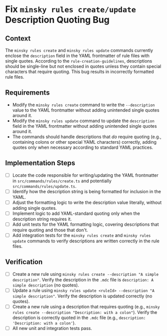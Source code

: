 # Fix `minsky rules create/update` Description Quoting Bug

## Context

The `minsky rules create` and `minsky rules update` commands currently enclose the `description` field in the YAML frontmatter of rule files with single quotes. According to the `rule-creation-guidelines`, descriptions should be single-line but not enclosed in quotes unless they contain special characters that require quoting. This bug results in incorrectly formatted rule files.

## Requirements

- Modify the `minsky rules create` command to write the `--description` value to the YAML frontmatter without adding unintended single quotes around it.
- Modify the `minsky rules update` command to update the `description` field in the YAML frontmatter without adding unintended single quotes around it.
- The commands should handle descriptions that _do_ require quoting (e.g., containing colons or other special YAML characters) correctly, adding quotes only when necessary according to standard YAML practices.

## Implementation Steps

- [ ] Locate the code responsible for writing/updating the YAML frontmatter in `src/commands/rules/create.ts` and potentially `src/commands/rules/update.ts`.
- [ ] Identify how the description string is being formatted for inclusion in the YAML.
- [ ] Adjust the formatting logic to write the description value literally, without adding single quotes.
- [ ] Implement logic to add YAML-standard quoting only when the description string requires it.
- [ ] Add unit tests for the YAML formatting logic, covering descriptions that require quoting and those that don't.
- [ ] Add integration tests for the `minsky rules create` and `minsky rules update` commands to verify descriptions are written correctly in the rule files.

## Verification

- [ ] Create a new rule using `minsky rules create --description "A simple description"`. Verify the description in the `.mdc` file is `description: A simple description` (no quotes).
- [ ] Update a rule using `minsky rules update <ruleId> --description "A simple description"`. Verify the description is updated correctly (no quotes).
- [ ] Create a new rule using a description that requires quoting (e.g., `minsky rules create --description "Description: with a colon"`). Verify the description is correctly quoted in the `.mdc` file (e.g., `description: 'Description: with a colon'`).
- [ ] All new unit and integration tests pass.

